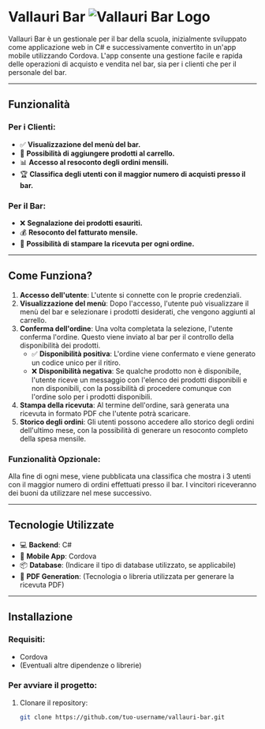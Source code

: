 # Vallauri Bar ![Vallauri Bar Logo](https://github.com/SoloTush06/VallauriBar/blob/main/assets/Logo1.png?raw=true)

Vallauri Bar è un gestionale per il bar della scuola, inizialmente sviluppato come applicazione web in C# e successivamente convertito in un'app mobile utilizzando Cordova. L'app consente una gestione facile e rapida delle operazioni di acquisto e vendita nel bar, sia per i clienti che per il personale del bar.

---

## Funzionalità

### Per i Clienti:
- ✅ **Visualizzazione del menù del bar.**
- 🛒 **Possibilità di aggiungere prodotti al carrello.**
- 📊 **Accesso al resoconto degli ordini mensili.**
- 🏆 **Classifica degli utenti con il maggior numero di acquisti presso il bar.**

### Per il Bar:
- ❌ **Segnalazione dei prodotti esauriti.**
- 💰 **Resoconto del fatturato mensile.**
- 🧾 **Possibilità di stampare la ricevuta per ogni ordine.**

---

## Come Funziona?

1. **Accesso dell'utente**: L'utente si connette con le proprie credenziali.
2. **Visualizzazione del menù**: Dopo l'accesso, l'utente può visualizzare il menù del bar e selezionare i prodotti desiderati, che vengono aggiunti al carrello.
3. **Conferma dell'ordine**: Una volta completata la selezione, l'utente conferma l'ordine. Questo viene inviato al bar per il controllo della disponibilità dei prodotti.
   - ✅ **Disponibilità positiva**: L'ordine viene confermato e viene generato un codice unico per il ritiro.
   - ❌ **Disponibilità negativa**: Se qualche prodotto non è disponibile, l'utente riceve un messaggio con l'elenco dei prodotti disponibili e non disponibili, con la possibilità di procedere comunque con l'ordine solo per i prodotti disponibili.
4. **Stampa della ricevuta**: Al termine dell'ordine, sarà generata una ricevuta in formato PDF che l'utente potrà scaricare.
5. **Storico degli ordini**: Gli utenti possono accedere allo storico degli ordini dell'ultimo mese, con la possibilità di generare un resoconto completo della spesa mensile.

### Funzionalità Opzionale:
Alla fine di ogni mese, viene pubblicata una classifica che mostra i 3 utenti con il maggior numero di ordini effettuati presso il bar. I vincitori riceveranno dei buoni da utilizzare nel mese successivo.

---

## Tecnologie Utilizzate

- 💻 **Backend**: C#
- 📱 **Mobile App**: Cordova
- 📦 **Database**: (Indicare il tipo di database utilizzato, se applicabile)
- 📑 **PDF Generation**: (Tecnologia o libreria utilizzata per generare la ricevuta PDF)

---

## Installazione

### Requisiti:
- Cordova
- (Eventuali altre dipendenze o librerie)

### Per avviare il progetto:
1. Clonare il repository:
   ```bash
   git clone https://github.com/tuo-username/vallauri-bar.git
